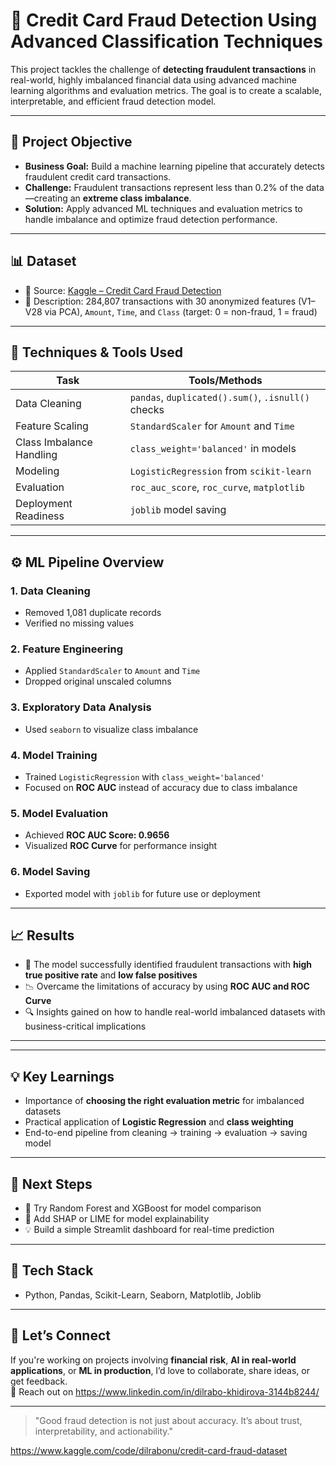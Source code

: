 # 🔐 Credit Card Fraud Detection Using Advanced Classification Techniques

This project tackles the challenge of **detecting fraudulent transactions** in real-world, highly imbalanced financial data using advanced machine learning algorithms and evaluation metrics. The goal is to create a scalable, interpretable, and efficient fraud detection model.

---

## 📌 Project Objective

- **Business Goal:** Build a machine learning pipeline that accurately detects fraudulent credit card transactions.
- **Challenge:** Fraudulent transactions represent less than 0.2% of the data—creating an **extreme class imbalance**.
- **Solution:** Apply advanced ML techniques and evaluation metrics to handle imbalance and optimize fraud detection performance.

---

## 📊 Dataset

- 📁 Source: [Kaggle – Credit Card Fraud Detection](https://www.kaggle.com/datasets/mlg-ulb/creditcardfraud)
- 🧾 Description: 284,807 transactions with 30 anonymized features (V1–V28 via PCA), `Amount`, `Time`, and `Class` (target: 0 = non-fraud, 1 = fraud)

---

## 🧠 Techniques & Tools Used

| Task | Tools/Methods |
|------|----------------|
| Data Cleaning | `pandas`, `duplicated().sum()`, `.isnull()` checks |
| Feature Scaling | `StandardScaler` for `Amount` and `Time` |
| Class Imbalance Handling | `class_weight='balanced'` in models |
| Modeling | `LogisticRegression` from `scikit-learn` |
| Evaluation | `roc_auc_score`, `roc_curve`, `matplotlib` |
| Deployment Readiness | `joblib` model saving |

---

## ⚙️ ML Pipeline Overview

### 1. **Data Cleaning**
- Removed 1,081 duplicate records
- Verified no missing values

### 2. **Feature Engineering**
- Applied `StandardScaler` to `Amount` and `Time`
- Dropped original unscaled columns

### 3. **Exploratory Data Analysis**
- Used `seaborn` to visualize class imbalance

### 4. **Model Training**
- Trained `LogisticRegression` with `class_weight='balanced'`
- Focused on **ROC AUC** instead of accuracy due to class imbalance

### 5. **Model Evaluation**
- Achieved **ROC AUC Score: 0.9656**
- Visualized **ROC Curve** for performance insight

### 6. **Model Saving**
- Exported model with `joblib` for future use or deployment

---

## 📈 Results

- 🚀 The model successfully identified fraudulent transactions with **high true positive rate** and **low false positives**
- 📉 Overcame the limitations of accuracy by using **ROC AUC and ROC Curve**
- 🔍 Insights gained on how to handle real-world imbalanced datasets with business-critical implications

---

---

## 💡 Key Learnings

- Importance of **choosing the right evaluation metric** for imbalanced datasets
- Practical application of **Logistic Regression** and **class weighting**
- End-to-end pipeline from cleaning → training → evaluation → saving model

---

## 📌 Next Steps

- 🔁 Try Random Forest and XGBoost for model comparison
- 🧠 Add SHAP or LIME for model explainability
- 💡 Build a simple Streamlit dashboard for real-time prediction

---

## 🧰 Tech Stack

- Python, Pandas, Scikit-Learn, Seaborn, Matplotlib, Joblib

---

## 🤝 Let’s Connect

If you're working on projects involving **financial risk**, **AI in real-world applications**, or **ML in production**, I’d love to collaborate, share ideas, or get feedback.  
📩 Reach out on https://www.linkedin.com/in/dilrabo-khidirova-3144b8244/

---

> "Good fraud detection is not just about accuracy. It’s about trust, interpretability, and actionability."





https://www.kaggle.com/code/dilrabonu/credit-card-fraud-dataset
